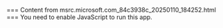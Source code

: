=== Content from msrc.microsoft.com_84c3938c_20250110_184252.html ===
You need to enable JavaScript to run this app.
